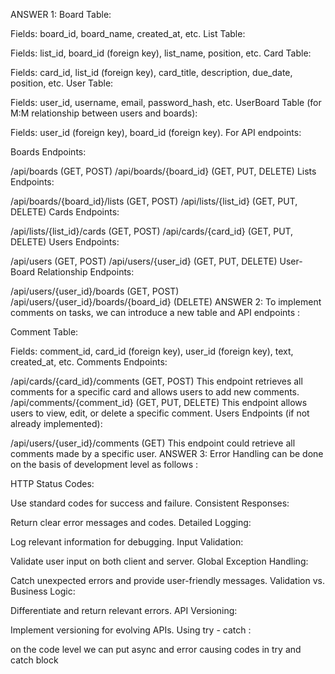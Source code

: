 ANSWER 1:
Board Table:

Fields: board_id, board_name, created_at, etc.
List Table:

Fields: list_id, board_id (foreign key), list_name, position, etc.
Card Table:

Fields: card_id, list_id (foreign key), card_title, description, due_date, position, etc.
User Table:

Fields: user_id, username, email, password_hash, etc.
UserBoard Table (for M:M relationship between users and boards):

Fields: user_id (foreign key), board_id (foreign key).
For API endpoints:

Boards Endpoints:

/api/boards (GET, POST)
/api/boards/{board_id} (GET, PUT, DELETE)
Lists Endpoints:

/api/boards/{board_id}/lists (GET, POST)
/api/lists/{list_id} (GET, PUT, DELETE)
Cards Endpoints:

/api/lists/{list_id}/cards (GET, POST)
/api/cards/{card_id} (GET, PUT, DELETE)
Users Endpoints:

/api/users (GET, POST)
/api/users/{user_id} (GET, PUT, DELETE)
User-Board Relationship Endpoints:

/api/users/{user_id}/boards (GET, POST)
/api/users/{user_id}/boards/{board_id} (DELETE)
ANSWER 2:
To implement comments on tasks, we can introduce a new table and API endpoints :

Comment Table:

Fields: comment_id, card_id (foreign key), user_id (foreign key), text, created_at, etc.
Comments Endpoints:

/api/cards/{card_id}/comments (GET, POST)
This endpoint retrieves all comments for a specific card and allows users to add new comments.
/api/comments/{comment_id} (GET, PUT, DELETE)
This endpoint allows users to view, edit, or delete a specific comment.
Users Endpoints (if not already implemented):

/api/users/{user_id}/comments (GET)
This endpoint could retrieve all comments made by a specific user.
ANSWER 3:
Error Handling can be done on the basis of development level as follows :

HTTP Status Codes:

Use standard codes for success and failure.
Consistent Responses:

Return clear error messages and codes.
Detailed Logging:

Log relevant information for debugging.
Input Validation:

Validate user input on both client and server.
Global Exception Handling:

Catch unexpected errors and provide user-friendly messages.
Validation vs. Business Logic:

Differentiate and return relevant errors.
API Versioning:

Implement versioning for evolving APIs.
Using try - catch :

on the code level we can put async and error causing codes in try and catch block
